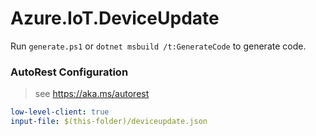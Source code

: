 # Azure.IoT.DeviceUpdate

Run `generate.ps1` or `dotnet msbuild /t:GenerateCode` to generate code.

### AutoRest Configuration
> see https://aka.ms/autorest

``` yaml
low-level-client: true
input-file: $(this-folder)/deviceupdate.json
```

